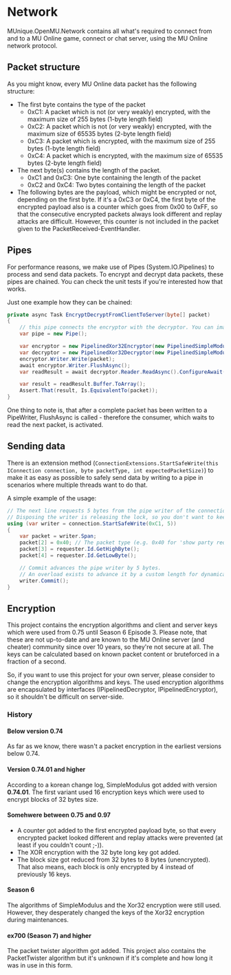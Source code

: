 ﻿# Network

MUnique.OpenMU.Network contains all what's required to connect from and to a
MU Online game, connect or chat server, using the MU Online network protocol.

## Packet structure

As you might know, every MU Online data packet has the following structure:

  * The first byte contains the type of the packet
    * 0xC1: A packet which is not (or very weakly) encrypted, with the maximum
            size of 255 bytes (1-byte length field)
    * 0xC2: A packet which is not (or very weakly) encrypted, with the maximum
            size of 65535 bytes (2-byte length field)
    * 0xC3: A packet which is encrypted, with the maximum size of 255 bytes
            (1-byte length field)
    * 0xC4: A packet which is encrypted, with the maximum size of 65535 bytes
            (2-byte length field)
  * The next byte(s) contains the length of the packet.
    * 0xC1 and 0xC3: One byte containing the length of the packet
    * 0xC2 and 0xC4: Two bytes containing the length of the packet
  * The following bytes are the payload, which might be encrypted or not,
    depending on the first byte. If it's a 0xC3 or 0xC4, the first byte of the
    encrypted payload also is a counter which goes from 0x00 to 0xFF, so that the
    consecutive encrypted packets always look different and replay attacks are
    difficult. However, this counter is not included in the packet given to the
    PacketReceived-EventHandler.

## Pipes

For performance reasons, we make use of Pipes (System.IO.Pipelines) to process
and send data packets.
To encrypt and decrypt data packets, these pipes are chained. You can check the
unit tests if you're interested how that works.

Just one example how they can be chained:

```csharp
private async Task EncryptDecryptFromClientToServer(byte[] packet)
{
    // this pipe connects the encryptor with the decryptor. You can imagine this as the client-to-server network connection, for example.
    var pipe = new Pipe();

    var encryptor = new PipelinedXor32Encryptor(new PipelinedSimpleModulusEncryptor(pipe.Writer, PipelinedSimpleModulusEncryptor.DefaultClientKey).Writer);
    var decryptor = new PipelinedXor32Decryptor(new PipelinedSimpleModulusDecryptor(pipe.Reader).Reader);
    encryptor.Writer.Write(packet);
    await encryptor.Writer.FlushAsync();
    var readResult = await decryptor.Reader.ReadAsync().ConfigureAwait(false);

    var result = readResult.Buffer.ToArray();
    Assert.That(result, Is.EquivalentTo(packet));
}
```

One thing to note is, that after a complete packet has been written to a
PipeWriter, FlushAsync is called - therefore the consumer, which waits to read
the next packet, is activated.

## Sending data

There is an extension method (```ConnectionExtensions.StartSafeWrite(this IConnection connection, byte packetType, int expectedPacketSize)```)
to make it as easy as possible to safely send data by writing to a pipe in
scenarios where multiple threads want to do that.

A simple example of the usage:

```csharp
// The next line requests 5 bytes from the pipe writer of the connection, locks the connection and sets the header bytes for packet type and length (e.g. C1 05).
// Disposing the writer is releasing the lock, so you don't want to keep this open too long.
using (var writer = connection.StartSafeWrite(0xC1, 5)) 
{
    var packet = writer.Span;
    packet[2] = 0x40; // The packet type (e.g. 0x40 for 'show party request')
    packet[3] = requester.Id.GetHighByte();
    packet[4] = requester.Id.GetLowByte();

    // Commit advances the pipe writer by 5 bytes.
    // An overload exists to advance it by a custom length for dynamically sized packets.
    writer.Commit();
}
```


## Encryption

This project contains the encryption algorithms and client and server keys
which were used from 0.75 until Season 6 Episode 3.
Please note, that these are not up-to-date and are known to the MU Online
server (and cheater) community since over 10 years, so they're not secure at
all. The keys can be calculated based on known packet content or bruteforced in
a fraction of a second.

So, if you want to use this project for your own server, please consider to
change the encryption algorithms and keys.
The used encryption algorithms are encapsulated by interfaces (IPipelinedDecryptor,
IPipelinedEncryptor), so it shouldn't be difficult on server-side.

### History

#### Below version 0.74

As far as we know, there wasn't a packet encryption in the earliest versions
below 0.74.

#### Version 0.74.01 and higher
According to a korean change log, SimpleModulus got added with version **0.74.01**.
The first variant used 16 encryption keys which were used to encrypt blocks of
32 bytes size.

#### Somehwere between 0.75 and 0.97

* A counter got added to the first encrypted payload byte, so that every
  encrypted packet looked different and replay attacks were prevented (at least
  if you couldn't count ;-)).
* The XOR encryption with the 32 byte long key got added.
* The block size got reduced from 32 bytes to 8 bytes (unencrypted). That also
  means, each block is only encrypted by 4 instead of previously 16 keys.

#### Season 6

The algorithms of SimpleModulus and the Xor32 encryption were still used.
However, they desperately changed the keys of the Xor32 encryption during
maintenances.

#### ex700 (Season 7) and higher

The packet twister algorithm got added. This project also contains the
PacketTwister algorithm but it's unknown if it's complete and how long it was
in use in this form.
